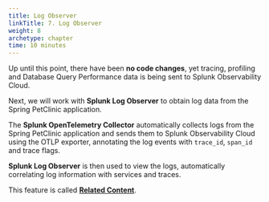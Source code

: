 ```yaml
---
title: Log Observer
linkTitle: 7. Log Observer
weight: 8
archetype: chapter
time: 10 minutes
---
```


Up until this point, there have been **no code changes**, yet tracing, profiling and Database Query Performance data is being sent to Splunk Observability Cloud.

Next, we will work with **Splunk Log Observer** to obtain log data from the Spring PetClinic application.

The **Splunk OpenTelemetry Collector** automatically collects logs from the Spring PetClinic application and sends them to Splunk Observability Cloud using the OTLP exporter, annotating the log events with `trace_id`, `span_id` and trace flags.

**Splunk Log Observer** is then used to view the logs, automatically correlating log information with services and traces.

This feature is called [**Related Content**](https://docs.splunk.com/observability/en/metrics-and-metadata/relatedcontent.html).
